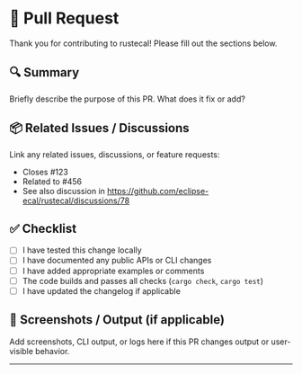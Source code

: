 # 📝 Pull Request

Thank you for contributing to rustecal! Please fill out the sections below.

## 🔍 Summary

Briefly describe the purpose of this PR. What does it fix or add?

<!-- Example:
This PR adds support for ServiceClient timeouts and improves error handling.
-->

## 📦 Related Issues / Discussions

Link any related issues, discussions, or feature requests:

- Closes #123
- Related to #456
- See also discussion in https://github.com/eclipse-ecal/rustecal/discussions/78

## ✅ Checklist

- [ ] I have tested this change locally
- [ ] I have documented any public APIs or CLI changes
- [ ] I have added appropriate examples or comments
- [ ] The code builds and passes all checks (`cargo check`, `cargo test`)
- [ ] I have updated the changelog if applicable

## 📸 Screenshots / Output (if applicable)

Add screenshots, CLI output, or logs here if this PR changes output or user-visible behavior.

---

<!--
Note to reviewers: Please add comments directly on the relevant lines.
-->
